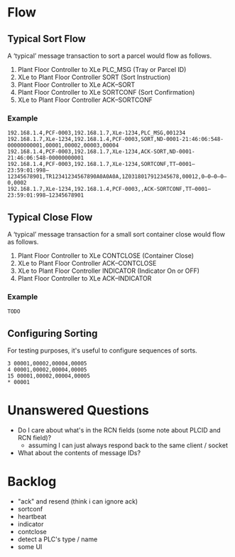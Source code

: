 # Flow


## Typical Sort Flow

A ‘typical’ message transaction to sort a parcel would flow as follows.

1. Plant Floor Controller to XLe PLC_MSG (Tray or Parcel ID)
2. XLe to Plant Floor Controller SORT (Sort Instruction)
3. Plant Floor Controller to XLe ACK–SORT
4. Plant Floor Controller to XLe SORTCONF (Sort Confirmation)
5. XLe to Plant Floor Controller ACK–SORTCONF


### Example

```
192.168.1.4,PCF-0003,192.168.1.7,XLe-1234,PLC_MSG,001234
192.168.1.7,XLe-1234,192.168.1.4,PCF-0003,SORT,ND-0001-21:46:06:548-00000000001,00001,00002,00003,00004
192.168.1.4,PCF-0003,192.168.1.7,XLe-1234,ACK-SORT,ND-0001-21:46:06:548-00000000001
192.168.1.4,PCF-0003,192.168.1.7,XLe-1234,SORTCONF,TT–0001–23:59:01:998–12345678901,TR12341234567890A0A0A0A,1Z0318017912345678,00012,0–0–0–0–0,0002
192.168.1.7,XLe-1234,192.168.1.4,PCF-0003,,ACK-SORTCONF,TT–0001–23:59:01:998–12345678901
```

## Typical Close Flow

A ‘typical’ message transaction for a small sort container close would flow as follows.

1. Plant Floor Controller to XLe CONTCLOSE (Container Close)
2. XLe to Plant Floor Controller ACK–CONTCLOSE
3. XLe to Plant Floor Controller INDICATOR (Indicator On or OFF)
4. Plant Floor Controller to XLe ACK–INDICATOR

### Example

```
TODO
```

## Configuring Sorting

For testing purposes, it's useful to configure sequences of sorts.

```
3 00001,00002,00004,00005
4 00001,00002,00004,00005
15 00001,00002,00004,00005
* 00001
```

# Unanswered Questions

* Do I care about what's in the RCN fields (some note about PLCID and RCN field)?
  * assuming I can just always respond back to the same client / socket
* What about the contents of message IDs?

# Backlog

* "ack" and resend (think i can ignore ack)
* sortconf
* heartbeat
* indicator
* contclose
* detect a PLC's type / name
* some UI
